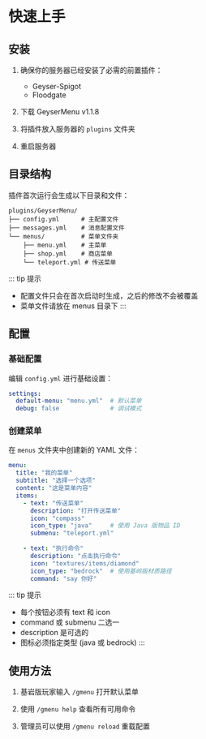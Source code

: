# 快速上手

## 安装

1. 确保你的服务器已经安装了必需的前置插件：
   - Geyser-Spigot
   - Floodgate

2. 下载 GeyserMenu v1.1.8

3. 将插件放入服务器的 `plugins` 文件夹

4. 重启服务器

## 目录结构

插件首次运行会生成以下目录和文件：

```text
plugins/GeyserMenu/
├── config.yml      # 主配置文件
├── messages.yml    # 消息配置文件
└── menus/          # 菜单文件夹
    ├── menu.yml    # 主菜单
    ├── shop.yml    # 商店菜单
    └── teleport.yml # 传送菜单
```

::: tip 提示
- 配置文件只会在首次启动时生成，之后的修改不会被覆盖
- 菜单文件请放在 menus 目录下
:::

## 配置

### 基础配置

编辑 `config.yml` 进行基础设置：

```yaml
settings:
  default-menu: "menu.yml"  # 默认菜单
  debug: false              # 调试模式
```

### 创建菜单

在 `menus` 文件夹中创建新的 YAML 文件：

```yaml
menu:
  title: "我的菜单"
  subtitle: "选择一个选项"
  content: "这是菜单内容"
  items:
    - text: "传送菜单"
      description: "打开传送菜单"
      icon: "compass"
      icon_type: "java"     # 使用 Java 版物品 ID
      submenu: "teleport.yml"
    
    - text: "执行命令"
      description: "点击执行命令"
      icon: "textures/items/diamond"
      icon_type: "bedrock"  # 使用基岭版材质路径
      command: "say 你好"
```

::: tip 提示
- 每个按钮必须有 text 和 icon
- command 或 submenu 二选一
- description 是可选的
- 图标必须指定类型 (java 或 bedrock)
:::

## 使用方法

1. 基岩版玩家输入 `/gmenu` 打开默认菜单

2. 使用 `/gmenu help` 查看所有可用命令

3. 管理员可以使用 `/gmenu reload` 重载配置